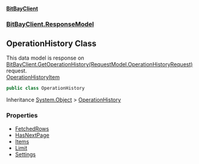 #### [BitBayClient](./index.md 'index')
### [BitBayClient.ResponseModel](./BitBayClient-ResponseModel.md 'BitBayClient.ResponseModel')
## OperationHistory Class
This data model is response on [BitBayClient.GetOperationHistory(RequestModel.OperationHistoryRequest)](https://docs.microsoft.com/en-us/dotnet/api/BitBayClient.GetOperationHistory#BitBayClient_GetOperationHistory_RequestModel_OperationHistoryRequest_ 'BitBayClient.GetOperationHistory(RequestModel.OperationHistoryRequest)') request.  
[OperationHistoryItem](./BitBayClient-ResponseModel-OperationHistoryItem.md 'BitBayClient.ResponseModel.OperationHistoryItem')  
```csharp
public class OperationHistory
```
Inheritance [System.Object](https://docs.microsoft.com/en-us/dotnet/api/System.Object 'System.Object') &gt; [OperationHistory](./BitBayClient-ResponseModel-OperationHistory.md 'BitBayClient.ResponseModel.OperationHistory')  
### Properties
- [FetchedRows](./BitBayClient-ResponseModel-OperationHistory-FetchedRows.md 'BitBayClient.ResponseModel.OperationHistory.FetchedRows')
- [HasNextPage](./BitBayClient-ResponseModel-OperationHistory-HasNextPage.md 'BitBayClient.ResponseModel.OperationHistory.HasNextPage')
- [Items](./BitBayClient-ResponseModel-OperationHistory-Items.md 'BitBayClient.ResponseModel.OperationHistory.Items')
- [Limit](./BitBayClient-ResponseModel-OperationHistory-Limit.md 'BitBayClient.ResponseModel.OperationHistory.Limit')
- [Settings](./BitBayClient-ResponseModel-OperationHistory-Settings.md 'BitBayClient.ResponseModel.OperationHistory.Settings')
